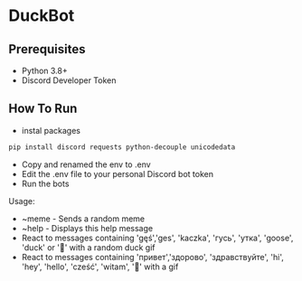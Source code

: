 # DuckBot

## Prerequisites
- Python 3.8+
- Discord Developer Token

## How To Run

- instal packages
 
```bash
pip install discord requests python-decouple unicodedata
```

- Copy and renamed the env to .env
- Edit the .env file to your personal Discord bot token
- Run the bots

Usage:

- ~meme - Sends a random meme
- ~help - Displays this help message
- React to messages containing 'gęś','ges', 'kaczka', 'гусь', 'утка', 'goose', 'duck' or '🦆' with a random duck gif        
- React to messages containing 'привет','здорово', 'здравствуйте', 'hi', 'hey', 'hello', 'cześć', 'witam', '👋' with a gif